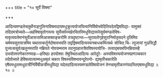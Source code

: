 +++
title = "१० सूर्ये विषमा"

+++

आदित्यमण्डलेचतुर्थेनाङ्गुलिनाविषमादायमधुक्रुत्ययोजयित्वानिर्विषोभवेदितियदेतद्विषविद्या- यामुक्तं तदिदमत्रोच्यते—अहंविषावृतोगस्त्यः सूर्येसर्वस्यप्रेरयितरिमधुविद्यारूपेसूर्यमण्डलेविष- मावृत्यवर्तमानंसूर्येआसजामिआसक्तङ्करोमि तत्रदृष्टान्तः—सुरावतोगृहेसुरानिर्मातृसदने दृतिमिव चर्ममयसुरापात्रमिव यथातत्कर्तुर्नदोषायभवति तद्वद्विषमादित्यस्यनबाधकमित्यर्थः सोचित् चि- त्पूजायां नुःप्रसिद्धौ पूज्यःससूर्यःखलुनमराति नम्रियते नोवयम्मराम तदनुग्रहात्तत्रैवविषस्ययोजि- तत्वाद्बयमपिनम्रियामहै उभयोरमरणेकारणमाह—हरिष्ठाः हरयोश्वाः तेषुस्थितआदित्यः आरेदूरे- अस्यविषस्ययोजनम्प्राणञ्चकार तदेवोच्यते हेविषत्वात्वाम्मधुअमृतं चकार विषस्यविषभावन्दूरेपनो- द्यामृतीचकारेति एषैवमधुलामधुदात्रीनिर्विषीकर्त्रीमधुविद्या यदेतदादित्यस्यमण्डलेविषयोजनं तेनचामृतीकरणंयदस्तिएषामधुविद्या ॥ १० ॥